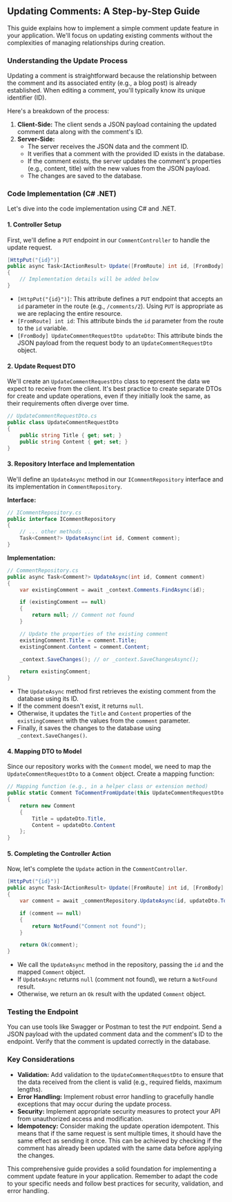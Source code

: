## Updating Comments: A Step-by-Step Guide

This guide explains how to implement a simple comment update feature in your application. We'll focus on updating existing comments without the complexities of managing relationships during creation.

### Understanding the Update Process

Updating a comment is straightforward because the relationship between the comment and its associated entity (e.g., a blog post) is already established. When editing a comment, you'll typically know its unique identifier (ID).

Here's a breakdown of the process:

1.  **Client-Side:** The client sends a JSON payload containing the updated comment data along with the comment's ID.
2.  **Server-Side:**
    *   The server receives the JSON data and the comment ID.
    *   It verifies that a comment with the provided ID exists in the database.
    *   If the comment exists, the server updates the comment's properties (e.g., content, title) with the new values from the JSON payload.
    *   The changes are saved to the database.

### Code Implementation (C# .NET)

Let's dive into the code implementation using C# and .NET.

#### 1. Controller Setup

First, we'll define a `PUT` endpoint in our `CommentController` to handle the update request.

```csharp
[HttpPut("{id}")]
public async Task<IActionResult> Update([FromRoute] int id, [FromBody] UpdateCommentRequestDto updateDto)
{
    // Implementation details will be added below
}
```

*   `[HttpPut("{id}")]`:  This attribute defines a `PUT` endpoint that accepts an `id` parameter in the route (e.g., `/comments/2`).  Using `PUT` is appropriate as we are replacing the entire resource.
*   `[FromRoute] int id`: This attribute binds the `id` parameter from the route to the `id` variable.
*   `[FromBody] UpdateCommentRequestDto updateDto`: This attribute binds the JSON payload from the request body to an `UpdateCommentRequestDto` object.

#### 2. Update Request DTO

We'll create an `UpdateCommentRequestDto` class to represent the data we expect to receive from the client.  It's best practice to create separate DTOs for create and update operations, even if they initially look the same, as their requirements often diverge over time.

```csharp
// UpdateCommentRequestDto.cs
public class UpdateCommentRequestDto
{
    public string Title { get; set; }
    public string Content { get; set; }
}
```

#### 3. Repository Interface and Implementation

We'll define an `UpdateAsync` method in our `ICommentRepository` interface and its implementation in `CommentRepository`.

**Interface:**

```csharp
// ICommentRepository.cs
public interface ICommentRepository
{
    // ... other methods ...
    Task<Comment?> UpdateAsync(int id, Comment comment);
}
```

**Implementation:**

```csharp
// CommentRepository.cs
public async Task<Comment?> UpdateAsync(int id, Comment comment)
{
    var existingComment = await _context.Comments.FindAsync(id);

    if (existingComment == null)
    {
        return null; // Comment not found
    }

    // Update the properties of the existing comment
    existingComment.Title = comment.Title;
    existingComment.Content = comment.Content;

    _context.SaveChanges(); // or _context.SaveChangesAsync();

    return existingComment;
}
```

*   The `UpdateAsync` method first retrieves the existing comment from the database using its ID.
*   If the comment doesn't exist, it returns `null`.
*   Otherwise, it updates the `Title` and `Content` properties of the `existingComment` with the values from the `comment` parameter.
*   Finally, it saves the changes to the database using `_context.SaveChanges()`.

#### 4. Mapping DTO to Model

Since our repository works with the `Comment` model, we need to map the `UpdateCommentRequestDto` to a `Comment` object.  Create a mapping function:

```csharp
// Mapping function (e.g., in a helper class or extension method)
public static Comment ToCommentFromUpdate(this UpdateCommentRequestDto updateDto)
{
    return new Comment
    {
        Title = updateDto.Title,
        Content = updateDto.Content
    };
}
```

#### 5. Completing the Controller Action

Now, let's complete the `Update` action in the `CommentController`.

```csharp
[HttpPut("{id}")]
public async Task<IActionResult> Update([FromRoute] int id, [FromBody] UpdateCommentRequestDto updateDto)
{
    var comment = await _commentRepository.UpdateAsync(id, updateDto.ToCommentFromUpdate());

    if (comment == null)
    {
        return NotFound("Comment not found");
    }

    return Ok(comment);
}
```

*   We call the `UpdateAsync` method in the repository, passing the `id` and the mapped `Comment` object.
*   If `UpdateAsync` returns `null` (comment not found), we return a `NotFound` result.
*   Otherwise, we return an `Ok` result with the updated `Comment` object.

### Testing the Endpoint

You can use tools like Swagger or Postman to test the `PUT` endpoint.  Send a JSON payload with the updated comment data and the comment's ID to the endpoint.  Verify that the comment is updated correctly in the database.

### Key Considerations

*   **Validation:**  Add validation to the `UpdateCommentRequestDto` to ensure that the data received from the client is valid (e.g., required fields, maximum lengths).
*   **Error Handling:** Implement robust error handling to gracefully handle exceptions that may occur during the update process.
*   **Security:** Implement appropriate security measures to protect your API from unauthorized access and modification.
*   **Idempotency:** Consider making the update operation idempotent.  This means that if the same request is sent multiple times, it should have the same effect as sending it once.  This can be achieved by checking if the comment has already been updated with the same data before applying the changes.

This comprehensive guide provides a solid foundation for implementing a comment update feature in your application. Remember to adapt the code to your specific needs and follow best practices for security, validation, and error handling.